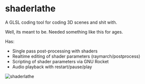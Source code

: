 # shaderlathe
A GLSL coding tool for coding 3D scenes and shit with.

Well, its meant to be. Needed something like this for ages.

Has:
* Single pass post-processing with shaders
* Realtime editing of shader parameters (raymarch/postprocess)
* Scripting of shader parameters via GNU Rocket
* Audio playback with restart/pause/play

![shaderlathe](http://i.imgur.com/qOfY9XV.png)
